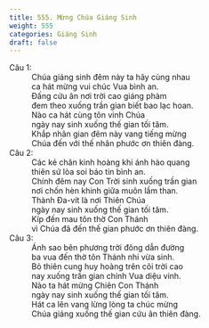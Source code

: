 ```yaml
---
title: 555. Mừng Chúa Giáng Sinh
weight: 555
categories: Giáng Sinh
draft: false
---
```

<dl><dt>Câu 1:</dt><dd data-verse="1">Chúa giáng sinh đêm này ta hãy cùng nhau <br/>ca hát mừng vui chúc Vua bình an. <br/>Đấng cứu ân nơi trời cao giáng phàm <br/>đem theo xuống trần gian biết bao lạc hoan. <br/>Nào ca hát cùng tôn vinh Chúa <br/>ngày nay sinh xuống thế gian tối tăm. <br/>Khắp nhân gian đêm này vang tiếng mừng <br/>Chúa đến với thế nhân phước ơn thiên đàng. </dd><dt>Câu 2:</dt><dd data-verse="2">Các kẻ chăn kinh hoàng khi ánh hào quang <br/>thiên sứ lòa soi báo tin bình an. <br/>Chính đêm nay Con Trời sinh xuống trần gian <br/>nơi chốn hèn khinh giữa muôn lầm than. <br/>Thành Đa-vít là nơi Thiên Chúa <br/>ngày nay sinh xuống thế gian tối tăm. <br/>Kíp đến mau tôn thờ Con Thánh <br/>vì Chúa đã đến thế gian phước ơn thiên đàng. </dd><dt>Câu 3:</dt><dd data-verse="3">Ánh sao bên phương trời đông dẫn đường <br/>ba vua đến thờ tôn Thánh nhi vừa sinh. <br/>Bỏ thiên cung huy hoàng trên cõi trời cao <br/>nay xuống trần gian chính Vua diệu vinh. <br/>Nào ta hát mừng Chiên Con Thánh <br/>ngày nay sinh xuống thế gian tối tăm. <br/>Hát ca lên vang lừng lòng ta chúc mừng <br/>Chúa giáng xuống thế gian cứu ân thiên đàng. </dd></dl>